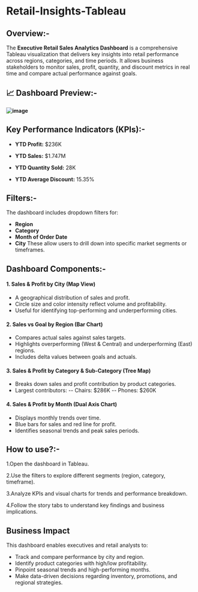 # Retail-Insights-Tableau

## Overview:-
The **Executive Retail Sales Analytics Dashboard** is a comprehensive Tableau visualization that delivers key insights into retail performance across regions, categories, and time periods. It allows business stakeholders to monitor sales, profit, quantity, and discount metrics in real time and compare actual performance against goals.

## 📈 Dashboard Preview:-
**![image](https://github.com/user-attachments/assets/216643e2-932f-439d-9219-aed08a048fdc)**

## Key Performance Indicators (KPIs):-

- **YTD Profit:** $236K
 
- **YTD Sales:** $1.747M

- **YTD Quantity Sold:** 28K

- **YTD Average Discount:** 15.35%

## Filters:-
The dashboard includes dropdown filters for:

- **Region**
- **Category**
- **Month of Order Date**
- **City**
These allow users to drill down into specific market segments or timeframes.

## Dashboard Components:-
#### 1. Sales & Profit by City (Map View)
- A geographical distribution of sales and profit.
- Circle size and color intensity reflect volume and profitability.
- Useful for identifying top-performing and underperforming cities.
#### 2. Sales vs Goal by Region (Bar Chart)
- Compares actual sales against sales targets.
- Highlights overperforming (West & Central) and underperforming (East) regions.
- Includes delta values between goals and actuals.
#### 3. Sales & Profit by Category & Sub-Category (Tree Map)
- Breaks down sales and profit contribution by product categories.
- Largest contributors:
 -- Chairs: $286K
 -- Phones: $260K
#### 4. Sales & Profit by Month (Dual Axis Chart)
- Displays monthly trends over time.
- Blue bars for sales and red line for profit.
- Identifies seasonal trends and peak sales periods.

## How to use?:-
1.Open the dashboard in Tableau.

2.Use the filters to explore different segments (region, category, timeframe).

3.Analyze KPIs and visual charts for trends and performance breakdown.

4.Follow the story tabs to understand key findings and business implications.

## Business Impact
This dashboard enables executives and retail analysts to:

- Track and compare performance by city and region.
- Identify product categories with high/low profitability.
- Pinpoint seasonal trends and high-performing months.
- Make data-driven decisions regarding inventory, promotions, and regional strategies.
